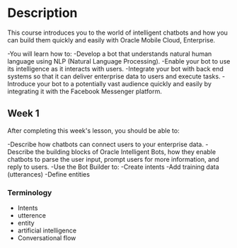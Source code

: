 # Description

This course introduces you to the world of intelligent chatbots and how you can build them quickly and easily with Oracle Mobile Cloud, Enterprise.

-You will learn how to:
  -Develop a bot that understands natural human language using NLP (Natural Language Processing).
  -Enable your bot to use its intelligence as it interacts with users.
  -Integrate your bot with back end systems so that it can deliver enterprise data to users and execute tasks.
  -Introduce your bot to a potentially vast audience quickly and easily by integrating it with the Facebook Messenger platform.

## Week 1

After completing this week's lesson, you should be able to:

  -Describe how chatbots can connect users to your enterprise data.
  -Describe the building blocks of Oracle Intelligent Bots, how they enable chatbots to parse the user input, prompt users for more information, and reply to   users.
  -Use the Bot Builder to:
    -Create intents
    -Add training data (utterances)
    -Define entities

### Terminology

- Intents
- utterence
- entity
- artificial intelligence
- Conversational flow